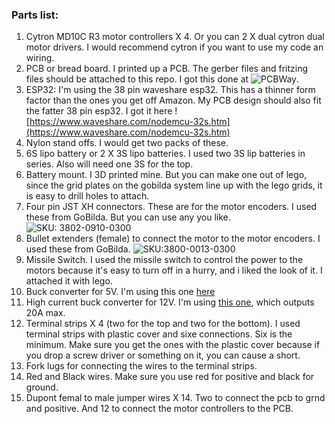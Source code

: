 ### Parts list:
1. Cytron MD10C R3 motor controllers X 4. Or you can 2 X dual cytron dual motor drivers. I would recommend cytron if you want to use my code an wiring.
2. PCB or bread board. I printed up a PCB. The gerber files and fritzing files should be attached to this repo. I got this done at ![PCBWay](https://www.pcbway.com/).
3. ESP32: I'm using the 38 pin waveshare esp32. This has a thinner form factor than the ones you get off Amazon. My PCB design should also fit the fatter 38 pin esp32. I got it here ![https://www.waveshare.com/nodemcu-32s.htm](https://www.waveshare.com/nodemcu-32s.htm)
4. Nylon stand offs. I would get two packs of these.
5. 6S lipo battery or 2 X 3S lipo batteries. I used two 3S lip batteries in series. Also will need one 3S for the top.
6. Battery mount. I 3D printed mine. But you can make one out of lego, since the grid plates on the gobilda system line up with the lego grids, it is easy to drill holes to attach.
7. Four pin JST XH connectors. These are for the motor encoders. I used these from GoBilda. But you can use any you like. ![SKU: 3802-0910-0300](https://www.gobilda.com/encoder-cable-extension-4-pos-jst-xh-300mm-length/)
8. Bullet extenders (female) to connect the motor to the motor encoders. I used these from GoBilda. ![SKU:3800-0013-0300](https://www.gobilda.com/3-5mm-bullet-lead-mh-fc-300mm-length/)
9. Missile Switch. I used the missile switch to control the power to the motors because it's easy to turn off in a hurry, and i liked the look of it. I attached it with lego.
10. Buck converter for 5V. I'm using this one [here](https://www.amazon.com.au/gp/product/B08RBXCJCF/)
11. High current buck converter for 12V. I'm using [this one](https://www.amazon.com.au/gp/product/B08KXTV6RH/), which outputs 20A max. 
12. Terminal strips X 4 (two for the top and two for the bottom). I used terminal strips with plastic cover and sixe connections. Six is the minimum. Make sure you get the ones with the plastic cover because if you drop a screw driver or something on it, you can cause a short.
13. Fork lugs for connecting the wires to the terminal strips.
14. Red and Black wires. Make sure you use red for positive and black for ground.
15. Dupont femal to male jumper wires X 14. Two to connect the pcb to grnd and positive. And 12 to connect the motor controllers to the PCB.
